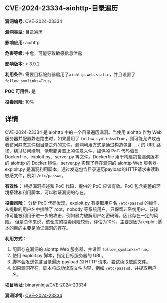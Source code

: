 ## CVE-2024-23334-aiohttp-目录遍历

**漏洞编号:** CVE-2024-23334

**漏洞类型:** 目录遍历

**影响应用:** aiohttp

**危害等级:** 中危，可能导致敏感信息泄露

**影响版本:** < 3.9.2

**利用条件:** 需要目标服务器启用了`aiohttp.web.static`，并且设置了`follow_symlinks=True`。

**POC 可用性:** 是

**投毒风险:** 10%

## 详情

CVE-2024-23334 是 aiohttp 中的一个目录遍历漏洞。当使用 aiohttp 作为 Web 服务器并配置静态路由时，如果启用了 `follow_symlinks=True`，则可能允许攻击者访问静态文件根目录之外的文件。漏洞利用方式是通过构造包含 `../` 的 URL 路径，绕过访问控制，读取服务器上的任意文件。提供的 PoC 代码包含 Dockerfile、exploit.py、server.py 等文件。Dockerfile 用于构建包含漏洞版本的 aiohttp 的 Docker 镜像。server.py 实现了存在漏洞的 aiohttp Web 服务器。exploit.py 是漏洞利用脚本，通过发送包含目录遍历payload的HTTP请求来读取敏感文件，例如 `/etc/passwd`。 

**有效性：** 根据漏洞描述和 PoC 代码，提供的 PoC 应该有效。PoC 包含完整的环境搭建和利用脚本，可以验证漏洞的存在。

**投毒风险：** 分析 PoC 代码发现，exploit.py 有提取用户名 `/etc/passwd` 的操作，从提取的用户名中排除了 root，nobody 等系统用户，只保留非系统用户。该操作可能被利用于进一步的攻击，例如暴力破解用户名密码等，因此存在一定的风险。 但是总体来说，该仓库的投毒风险较低，评估为10%，主要是因为 exploit 脚本的目的主要是验证漏洞的存在。

**利用方式：**
1.  配置存在漏洞的 aiohttp Web 服务器，并设置 `follow_symlinks=True`。
2.  使用 exploit.py 脚本，指定目标服务器的 URL。
3.  脚本会发送包含目录遍历 payload 的 HTTP 请求，尝试读取敏感文件。
4.  如果漏洞存在，脚本将成功读取文件内容，例如 `/etc/passwd`，并提取用户名。

**项目地址:** [binaryninja/CVE-2024-23334](https://github.com/binaryninja/CVE-2024-23334)

**漏洞详情:** [CVE-2024-23334](https://nvd.nist.gov/vuln/detail/CVE-2024-23334)